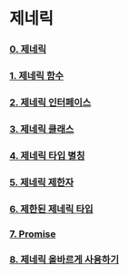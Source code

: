 # 제네릭

### [0. 제네릭](./0-제네릭/README.md)

### [1. 제네릭 함수](./1-제네릭-함수/README.md)

### [2. 제네릭 인터페이스](./2-제네릭-인터페이스/README.md)

### [3. 제네릭 클래스](./3-제네릭-클래스/README.md)

### [4. 제네릭 타입 별칭](./4-제네릭-타입-별칭/README.md)

### [5. 제네릭 제한자](./5-제네릭-제한자/README.md)

### [6. 제한된 제네릭 타입](./6-제한된-제네릭-타입/README.md)

### [7. Promise](./7-Promise/README.md)

### [8. 제네릭 올바르게 사용하기](./8-제네릭-올바르게-사용하기/README.md)
